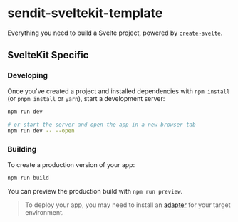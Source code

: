 # sendit-sveltekit-template

Everything you need to build a Svelte project, powered by [`create-svelte`](https://github.com/sveltejs/kit/tree/master/packages/create-svelte).

## SvelteKit Specific
### Developing

Once you've created a project and installed dependencies with `npm install` (or `pnpm install` or `yarn`), start a development server:

```bash
npm run dev

# or start the server and open the app in a new browser tab
npm run dev -- --open
```

### Building

To create a production version of your app:

```bash
npm run build
```

You can preview the production build with `npm run preview`.

> To deploy your app, you may need to install an [adapter](https://kit.svelte.dev/docs/adapters) for your target environment.
